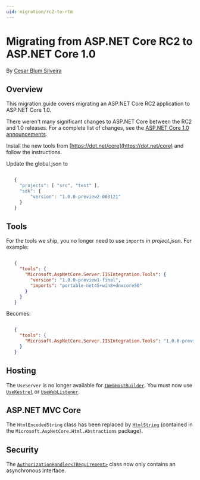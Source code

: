 ```yaml
---
uid: migration/rc2-to-rtm
---
```

# Migrating from ASP.NET Core RC2 to ASP.NET Core 1.0

By [Cesar Blum Silveira](https://github.com/cesarbs)

## Overview

This migration guide covers migrating an ASP.NET Core RC2 application to ASP.NET Core 1.0.

There weren't many significant changes to ASP.NET Core between the RC2 and 1.0 releases. For a complete list of changes, see the [ASP.NET Core 1.0 announcements](https://github.com/aspnet/announcements/issues?q=is%3Aopen+is%3Aissue+milestone%3A1.0.0).

Install the new tools from [https://dot.net/core](https://dot.net/core) and follow the instructions.

Update the global.json to

````javascript

   {
     "projects": [ "src", "test" ],
     "sdk": {
         "version": "1.0.0-preview2-003121"
     }
   }
   ````

## Tools

For the tools we ship, you no longer need to use `imports` in *project.json*. For example:

````json

   {
     "tools": {
       "Microsoft.AspNetCore.Server.IISIntegration.Tools": {
         "version": "1.0.0-preview1-final",
         "imports": "portable-net45+win8+dnxcore50"
       }
     }
   }
   ````

Becomes:

````json

   {
     "tools": {
       "Microsoft.AspNetCore.Server.IISIntegration.Tools": "1.0.0-preview2-final"
     }
   }
   ````

## Hosting

The `UseServer` is no longer available for [`IWebHostBuilder`](http://docs.asp.net/projects/api/en/latest/autoapi/Microsoft/AspNetCore/Hosting/IWebHostBuilder/index.html#Microsoft.AspNetCore.Hosting.IWebHostBuilder). You must now use [`UseKestrel`](http://docs.asp.net/projects/api/en/latest/autoapi/Microsoft/AspNetCore/Hosting/WebHostBuilderKestrelExtensions/index.html#Microsoft.AspNetCore.Hosting.WebHostBuilderKestrelExtensions.UseKestrel) or [`UseWebListener`](http://docs.asp.net/projects/api/en/latest/autoapi/Microsoft/AspNetCore/Hosting/WebHostBuilderWebListenerExtensions/index.html#Microsoft.AspNetCore.Hosting.WebHostBuilderWebListenerExtensions.UseWebListener).

## ASP.NET MVC Core

The `HtmlEncodedString` class has been replaced by [`HtmlString`](http://docs.asp.net/projects/api/en/latest/autoapi/Microsoft/AspNetCore/Html/HtmlString/index.html#Microsoft.AspNetCore.Html.HtmlString) (contained in the  `Microsoft.AspNetCore.Html.Abstractions` package).

## Security

The [`AuthorizationHandler<TRequirement>`](http://docs.asp.net/projects/api/en/latest/autoapi/Microsoft/AspNetCore/Authorization/AuthorizationHandler-TRequirement/index.html#Microsoft.AspNetCore.Authorization.AuthorizationHandler<TRequirement>) class now only contains an asynchronous interface.
